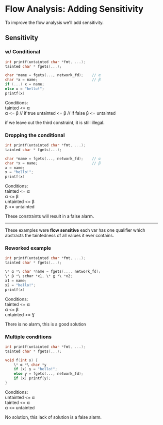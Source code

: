 # Flow Analysis: Adding Sensitivity

To improve the flow analysis we'll add sensitivity.

## Sensitivity

### w/ Conditional

```C
int printf(untainted char *fmt, ...);
tainted char * fgets(...);
```

```C
char *name = fgets(..., network_fd);    // α
char *x = name;                         // β
if (...) x = name;
else x = "hello!";
printf(x)
```

Conditions:  
tainted <= α  
α <= β              // if true
untainted <= β      // if false
β <= untainted

if we leave out the third constraint, it is still illegal.

### Dropping the conditional

```C
int printf(untainted char *fmt, ...);
tainted char * fgets(...);
```

```C
char *name = fgets(..., network_fd);    // α
char *x = name;                         // β
x = name;
x = "hello!";
printf(x)
```

Conditions:  
tainted <= α  
α <= β  
untainted <= β  
β <= untainted

These constraints will result in a false alarm.

---

These examples were __flow sensitive__ each var has one qualifier which abstracts the taintedness of all values it ever contains.

### Reworked example

```C
int printf(untainted char *fmt, ...);
tainted char * fgets(...);
```

```C
\* α *\ char *name = fgets(..., network_fd);
\* β *\ schar *x1, \* Ɣ *\ *x2;
x1 = name;
x2 = "hello!";
printf(x)
```

Conditions:  
tainted <= α  
α <= β  
untainted <= Ɣ

There is no alarm, this is a good solution

### Multiple conditions

```C
int printf(untainted char *fmt, ...);
tainted char * fgets(...);
```

```C
void f(int x) {
    \* α *\ char *y
    if (x) y = "hello!";
    else y = fgets(..., network_fd);
    if (x) printf(y);
}
```

Conditions:  
untainted <= α  
tainted <= α  
α <= untainted

No solution, this lack of solution is a false alarm.
